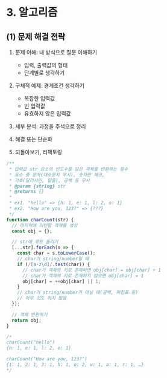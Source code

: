 # 3. 알고리즘

## (1) 문제 해결 전략

1. 문제 이해: 내 방식으로 질문 이해하기

   - 입력, 출력값의 형태
   - 단계별로 생각하기

2. 구체적 예제: 경계조건 생각하기

   - 복잡한 입력값
   - 빈 입력값
   - 유효하지 않은 입력값

3. 세부 분석: 과정을 주석으로 정리
4. 해결 또는 단순화
5. 되돌아보기, 리팩토링

```ts
/**
 * 입력값 str 요소의 빈도수를 담은 객체를 반환하는 함수
 * 요소 중 문자(대소문자 무시), 숫자만 체크,
 * 기호(달러사인, 밑줄), 공백 등 무시
 * @param {string} str
 * @returns {}
 *
 * ex1. "hello" => {h: 1, e: 1, l: 2, o: 1}
 * ex2. "How are you, 123?" => {???}
 */
function charCount(str) {
  // 마지막에 리턴할 객체를 생성
  const obj = {};

  // str에 루프 돌리기
  [...str].forEach(s => {
    const char = s.toLowerCase();
    // char가 string/number일 때
    if (/[a-z\d]/.test(char)) {
      // char가 객체의 키로 존재하면 obj[char] = obj[char] + 1
      // char가 객체의 키로 존재하지 않으면 obj[char] = 1
      obj[char] = ++obj[char] || 1;
    }
    // char가 string/number가 아닐 때(공백, 마침표 등)
    // 아무 것도 하지 않음
  });

  // 객체 반환하기
  return obj;
}

/* 
charCount("hello")
{h: 1, e: 1, l: 2, o: 1}

charCount("How are you, 123?")
{1: 1, 2: 1, 3: 1, h: 1, o: 2, w: 1, a: 1, r: 1, …}
*/
```
